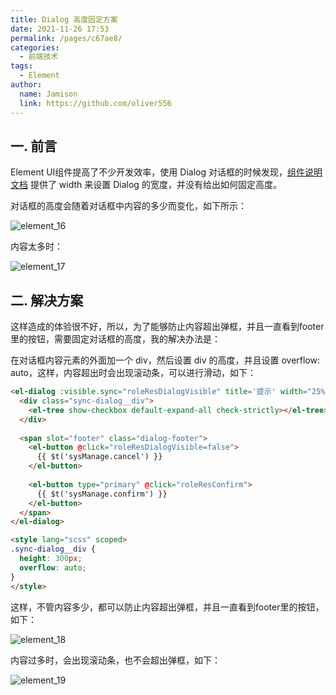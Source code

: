 ```yaml
---
title: Dialog 高度固定方案
date: 2021-11-26 17:53
permalink: /pages/c67ae8/
categories:
  - 前端技术
tags:
  - Element
author:
  name: Jamison
  link: https://github.com/oliver556
---
```


## 一. 前言

Element UI组件提高了不少开发效率，使用 Dialog 对话框的时候发现，[组件说明文档](https://element.eleme.cn/#/zh-CN/component/dialog) 提供了 width 来设置 Dialog 的宽度，并没有给出如何固定高度。

对话框的高度会随着对话框中内容的多少而变化，如下所示：

![element_16](https://cdn.jsdelivr.net/gh/oliver556/image-hosting@master/20220109/element_16.5wcuyg72tno0.jpg)

内容太多时：

![element_17](https://cdn.jsdelivr.net/gh/oliver556/image-hosting@master/20220109/element_17.4m9u8irdq360.jpg)

## 二. 解决方案
这样造成的体验很不好，所以，为了能够防止内容超出弹框，并且一直看到footer里的按钮，需要固定对话框的高度，我的解决办法是：

在对话框内容元素的外面加一个 div，然后设置 div 的高度，并且设置 overflow: auto，这样，内容超出时会出现滚动条，可以进行滑动，如下：

```html
<el-dialog :visible.sync="roleResDialogVisible" title='提示' width="25%" center>
  <div class="sync-dialog__div">
    <el-tree show-checkbox default-expand-all check-strictly></el-tree>
  </div>
  
  <span slot="footer" class="dialog-footer">
    <el-button @click="roleResDialogVisible=false">
      {{ $t('sysManage.cancel') }}
    </el-button>
      
    <el-button type="primary" @click="roleResConfirm">
      {{ $t('sysManage.confirm') }}
    </el-button>
  </span>      
</el-dialog>

<style lang="scss" scoped>           
.sync-dialog__div {
  height: 300px;
  overflow: auto;
}
</style>
```

这样，不管内容多少，都可以防止内容超出弹框，并且一直看到footer里的按钮，如下：

![element_18](https://cdn.jsdelivr.net/gh/oliver556/image-hosting@master/20220109/element_18.1v166vw4yc3k.jpg)

内容过多时，会出现滚动条，也不会超出弹框，如下：

![element_19](https://cdn.jsdelivr.net/gh/oliver556/image-hosting@master/20220109/element_19.4qoyh89uyec0.jpg)
